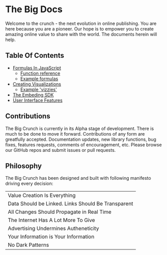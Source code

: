 # The Big Docs

Welcome to the crunch - the next evolution in online publishing. You are here because you are a pioneer. Our hope is to empower you to create amazing online value to share with the world. The documents herein will help.

## Table Of Contents

* [Formulas In JavaScript](./FORMULAS_IN_JAVASCRIPT.md)
  * [Function reference]()
  * [Example formulas]()
* [Creating Visualizations](VIZZIES.md)
  * [Example 'vizzies']()
* [The Embeding SDK](./TBC_SDK.md)
* [User Interface Features]()

## Contributions

The Big Crunch is currently in its Alpha stage of development. There is much to be done to move it forward. Contributions of any form are greatfully accepted. Documentation updates, new library functions, bug fixes, features requests, comments of encouragement, etc. Please browse our GitHub repos and submit issues or pull requests.

## Philosophy

The Big Crunch has been designed and built with following manifesto driving every decision:

|                                                    |
| :------------------------------------------------- |
| Value Creation Is Everything                       |
| Data Should be Linked. Links Should Be Transparent |
| All Changes Should Propagate in Real Time          |
| The Internet Has A Lot More To Give                |
| Advertising Undermines Autheneticity               |
| Your Information is Your Information               |
| No Dark Patterns                                   |
